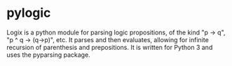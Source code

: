 pylogic
=====

Logix is a python module for parsing logic propositions, of the kind "p -> q", "p ^ q -> (q->p)", etc. 
It parses and then evaluates, allowing for infinite recursion of parenthesis and prepositions. It is written for Python 3 and
uses the pyparsing package. 
